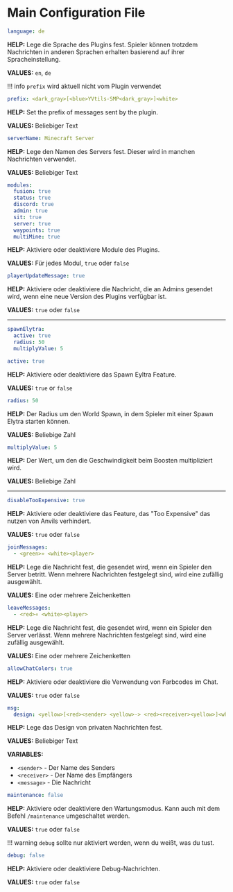 # Main Configuration File

```yaml
language: de
```

**HELP:** Lege die Sprache des Plugins fest. Spieler können trotzdem Nachrichten in anderen Sprachen erhalten basierend auf ihrer Spracheinstellung.

**VALUES:** `en`, `de`

!!! info
    `prefix` wird aktuell nicht vom Plugin verwendet

```yaml
prefix: <dark_gray>[<blue>YVtils-SMP<dark_gray>]<white>
```

**HELP:** Set the prefix of messages sent by the plugin.

**VALUES:** Beliebiger Text

```yaml
serverName: Minecraft Server
```

**HELP:** Lege den Namen des Servers fest. Dieser wird in manchen Nachrichten verwendet.

**VALUES:** Beliebiger Text

```yaml
modules:
  fusion: true
  status: true
  discord: true
  admin: true
  sit: true
  server: true
  waypoints: true
  multiMine: true
```

**HELP:** Aktiviere oder deaktiviere Module des Plugins.

**VALUES:** Für jedes Modul, `true` oder `false`

```yaml
playerUpdateMessage: true
```

**HELP:** Aktiviere oder deaktiviere die Nachricht, die an Admins gesendet wird, wenn eine neue Version des Plugins verfügbar ist.

**VALUES:** `true` oder `false`

---

```yaml
spawnElytra:
  active: true
  radius: 50
  multiplyValue: 5
```

```yaml
active: true
```

**HELP:** Aktiviere oder deaktiviere das Spawn Eyltra Feature.

**VALUES:** `true` or `false`

```yaml
radius: 50
```

**HELP:** Der Radius um den World Spawn, in dem Spieler mit einer Spawn Elytra starten können.

**VALUES:** Beliebige Zahl

```yaml
multiplyValue: 5
```

**HELP:** Der Wert, um den die Geschwindigkeit beim Boosten multipliziert wird.

**VALUES:** Beliebige Zahl

---

```yaml
disableTooExpensive: true
```

**HELP:** Aktiviere oder deaktiviere das Feature, das "Too Expensive" das nutzen von Anvils verhindert.

**VALUES:** `true` oder `false`

```yaml
joinMessages:
  - <green>» <white><player>
```

**HELP:** Lege die Nachricht fest, die gesendet wird, wenn ein Spieler den Server betritt. Wenn mehrere Nachrichten festgelegt sind, wird eine zufällig ausgewählt.

**VALUES:** Eine oder mehrere Zeichenketten

```yaml
leaveMessages:
  - <red>« <white><player>
```

**HELP:** Lege die Nachricht fest, die gesendet wird, wenn ein Spieler den Server verlässt. Wenn mehrere Nachrichten festgelegt sind, wird eine zufällig ausgewählt.

**VALUES:** Eine oder mehrere Zeichenketten

```yaml
allowChatColors: true
```

**HELP:** Aktiviere oder deaktiviere die Verwendung von Farbcodes im Chat.

**VALUES:** `true` oder `false`

```yaml
msg:
  design: <yellow>[<red><sender> <yellow>-> <red><receiver><yellow>]<white> <message>
```

**HELP:** Lege das Design von privaten Nachrichten fest.

**VALUES:** Beliebiger Text

**VARIABLES:**

- `<sender>` - Der Name des Senders
- `<receiver>` - Der Name des Empfängers
- `<message>` - Die Nachricht

```yaml
maintenance: false
```

**HELP:** Aktiviere oder deaktiviere den Wartungsmodus. Kann auch mit dem Befehl `/maintenance` umgeschaltet werden.

**VALUES:** `true` oder `false`

!!! warning
    `debug` sollte nur aktiviert werden, wenn du weißt, was du tust.

```yaml
debug: false
```

**HELP:** Aktiviere oder deaktiviere Debug-Nachrichten.

**VALUES:** `true` oder `false`
